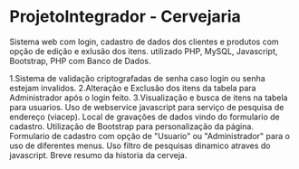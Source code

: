 # ProjetoIntegrador - Cervejaria

Sistema web com login, cadastro de dados dos clientes e produtos com opção de edição e exlusão dos itens. utilizado PHP, MySQL, Javascript, Bootstrap, PHP com Banco de Dados.

1.Sistema de validação criptografadas de senha caso login ou senha estejam invalidos.
2.Alteração e Exclusão dos itens da tabela para Administrador após o login feito.
3.Visualização e busca de itens na tabela para usuarios.
Uso de webservice javascript para serviço de pesquisa de endereço (viacep).
Local de gravações de dados vindo do formulario de cadastro.
Utilização de Bootstrap para personalização da página.
Formulario de cadastro com opção de "Usuario" ou "Administrador" para o uso de diferentes menus.
Uso filtro de pesquisas dinamico atraves do javascript.
Breve resumo da historia da cerveja.
